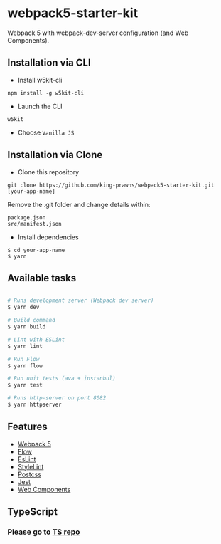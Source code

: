 # webpack5-starter-kit

Webpack 5 with webpack-dev-server configuration (and Web Components).

## Installation via CLI

  * Install w5kit-cli

```
npm install -g w5kit-cli
```

  * Launch the CLI

```
w5kit
```

  * Choose `Vanilla JS`

## Installation via Clone

* Clone this repository

```
git clone https://github.com/king-prawns/webpack5-starter-kit.git [your-app-name]
```

Remove the .git folder and change details within:

```
package.json
src/manifest.json
```

* Install dependencies

```
$ cd your-app-name
$ yarn
```

## Available tasks

```sh

# Runs development server (Webpack dev server)
$ yarn dev

# Build command
$ yarn build

# Lint with ESLint
$ yarn lint

# Run Flow
$ yarn flow

# Run unit tests (ava + instanbul)
$ yarn test

# Runs http-server on port 8082
$ yarn httpserver

```

## Features

* [Webpack 5](https://github.com/webpack/webpack)
* [Flow](https://flow.org/)
* [EsLint](https://eslint.org/docs/user-guide/getting-started)
* [StyleLint](https://github.com/stylelint/stylelint)
* [Postcss](https://github.com/postcss/postcss)
* [Jest](https://github.com/facebook/jest)
* [Web Components](https://developer.mozilla.org/en-US/docs/Web/Web_Components)

## TypeScript

### Please go to [TS repo](https://github.com/king-prawns/webpack5-starter-kit-ts)
